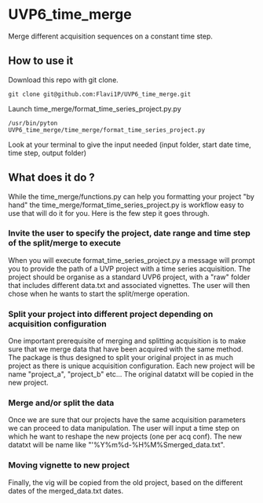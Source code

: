 # UVP6_time_merge
Merge different acquisition sequences on a constant time step.

## How to use it

Download this repo with git clone.
```
git clone git@github.com:Flavi1P/UVP6_time_merge.git
```
Launch time_merge/format_time_series_project.py.py
```
/usr/bin/pyton UVP6_time_merge/time_merge/format_time_series_project.py
```
Look at your terminal to give the input needed (input folder, start date time, time step, output folder)

## What does it do ?

While the time_merge/functions.py can help you formatting your project "by hand" the time_merge/format_time_series_project.py is workflow easy to use that will do it for you. Here is the few step it goes through.

### Invite the user to specify the project, date range and time step of the split/merge to execute

When you will execute format_time_series_project.py a message will prompt you to provide the path of a UVP project with a time series acquisition. The project should be organise as a standard UVP6 project, with a "raw" folder that includes different data.txt and associated vignettes. 
The user will then chose when he wants to start the split/merge operation.

### Split your project into different project depending on acquisition configuration

One important prerequisite of merging and splitting acquisition is to make sure that we merge data that have been acquired with the same method. The package is thus designed to split your original project in as much project as there is unique acquisition configuration. Each new project will be name "project_a", "project_b" etc... 
The original datatxt will be copied in the new project. 

### Merge and/or split the data

Once we are sure that our projects have the same acquisition parameters we can proceed to data manipulation. The user will input a time step on which he want to reshape the new projects (one per acq conf). The new datatxt will be name like "'%Y%m%d-%H%M%Smerged_data.txt". 

### Moving vignette to new project

Finally, the vig will be copied from the old project, based on the different dates of the merged_data.txt dates.
